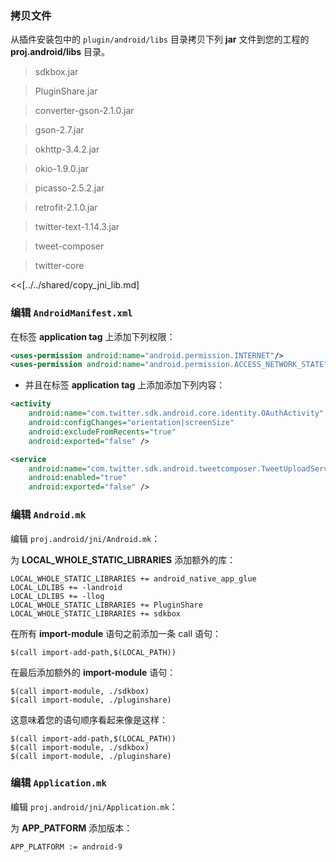 ### 拷贝文件
从插件安装包中的 `plugin/android/libs` 目录拷贝下列 __jar__ 文件到您的工程的 __proj.android/libs__ 目录。

> sdkbox.jar

> PluginShare.jar

> converter-gson-2.1.0.jar

> gson-2.7.jar

> okhttp-3.4.2.jar

> okio-1.9.0.jar

> picasso-2.5.2.jar

> retrofit-2.1.0.jar

> twitter-text-1.14.3.jar

> tweet-composer

> twitter-core


<<[../../shared/copy_jni_lib.md]


### 编辑 `AndroidManifest.xml`
在标签 __application tag__ 上添加下列权限：

```xml
<uses-permission android:name="android.permission.INTERNET"/>
<uses-permission android:name="android.permission.ACCESS_NETWORK_STATE"/>

```

* 并且在标签 __application tag__ 上添加添加下列内容：

```xml
<activity
    android:name="com.twitter.sdk.android.core.identity.OAuthActivity"
    android:configChanges="orientation|screenSize"
    android:excludeFromRecents="true"
    android:exported="false" />

<service
    android:name="com.twitter.sdk.android.tweetcomposer.TweetUploadService"
    android:enabled="true"
    android:exported="false" />
```

### 编辑 `Android.mk`
编辑 `proj.android/jni/Android.mk`：

为 __LOCAL_WHOLE_STATIC_LIBRARIES__ 添加额外的库：
```
LOCAL_WHOLE_STATIC_LIBRARIES += android_native_app_glue
LOCAL_LDLIBS += -landroid
LOCAL_LDLIBS += -llog
LOCAL_WHOLE_STATIC_LIBRARIES += PluginShare
LOCAL_WHOLE_STATIC_LIBRARIES += sdkbox
```

在所有 __import-module__ 语句之前添加一条 call 语句：
```
$(call import-add-path,$(LOCAL_PATH))
```

在最后添加额外的 __import-module__ 语句：
```
$(call import-module, ./sdkbox)
$(call import-module, ./pluginshare)
```

这意味着您的语句顺序看起来像是这样：
```
$(call import-add-path,$(LOCAL_PATH))
$(call import-module, ./sdkbox)
$(call import-module, ./pluginshare)
```

### 编辑 `Application.mk`
编辑 `proj.android/jni/Application.mk`：

为 __APP_PATFORM__ 添加版本：
```
APP_PLATFORM := android-9
```

